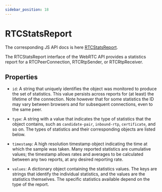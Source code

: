```yaml
---
sidebar_position: 18
---
```


# RTCStatsReport

The corresponding JS API docs is here [RTCStatsReport](https://developer.mozilla.org/en-US/docs/Web/API/RTCStatsReport).

The RTCStatsReport interface of the WebRTC API provides a statistics report for a RTCPeerConnection, RTCRtpSender, or RTCRtpReceiver.

## Properties

- `id`: A string that uniquely identifies the object was monitored to produce the set of statistics. This value persists across reports for (at least) the lifetime of the connection. Note however that for some statistics the ID may vary between browsers and for subsequent connections, even to the same peer.

- `type`: A string with a value that indicates the type of statistics that the object contains, such as `candidate-pair`, `inbound-rtp`, `certificate`, and so on. The types of statistics and their corresponding objects are listed below.

- `timestamp`: A high resolution timestamp object indicating the time at which the sample was taken. Many reported statistics are cumulative values; the timestamp allows rates and averages to be calculated between any two reports, at any desired reporting rate.

- `values`: A dictionary object containing the statistics values. The keys are strings that identify the individual statistics, and the values are the statistics themselves. The specific statistics available depend on the type of the report.